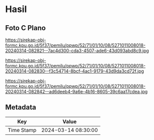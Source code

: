 # Hasil

## Foto C Plano

https://sirekap-obj-formc.kpu.go.id/5f37/pemilu/ppwp/52/71/01/10/08/5271011008018-20240314-082821--7ac4d300-cda3-4507-ade6-43d093abd8c9.jpg

https://sirekap-obj-formc.kpu.go.id/5f37/pemilu/ppwp/52/71/01/10/08/5271011008018-20240314-082830--f3c54714-8bcf-4ac1-9179-43d9da3cd72f.jpg

https://sirekap-obj-formc.kpu.go.id/5f37/pemilu/ppwp/52/71/01/10/08/5271011008018-20240314-082842--ad6deeb4-9a6e-4b16-8605-39c6aa17cdea.jpg


## Metadata

| Key        | Value               |
| ---------- | ------------------- |
| Time Stamp | 2024-03-14 08:30:00 |



